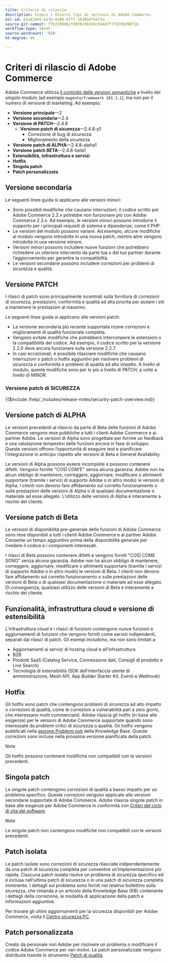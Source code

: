 ```yaml
---
title: Criterio di rilascio
description: Scopri i diversi tipi di versioni di Adobe Commerce.
exl-id: 61a83de6-6a7b-4a88-8fff-1638b4fe472a
source-git-commit: f7b22089bcf88f6c881b0cbd4d7f77d795d9071b
workflow-type: tm+mt
source-wordcount: '810'
ht-degree: 0%

---
```


# Criteri di rilascio di Adobe Commerce

Adobe Commerce utilizza [il controllo delle versioni semantiche](https://semver.org/) a livello del singolo modulo (ad esempio `magento/framework 101.1.1`), ma non per il numero di versione di marketing. Ad esempio:

- **Versione principale**—2
- **Versione secondaria**—2.4
- **Versione di PATCH**—2.4.8
   - **Versione patch di sicurezza**—2.4.8-p1
      - Correzione di bug di sicurezza
      - Miglioramento della sicurezza
- **Versione patch di ALPHA**—2.4.8-alpha1
- **Versione patch BETA**—2.4.8-beta1
- **Estensibilità, infrastruttura e servizi**
- **Hotfix**
- **Singola patch**
- **Patch personalizzata**

## Versione secondaria

Le seguenti linee guida si applicano alle versioni minori:

- Sono possibili modifiche che causano interruzioni; il codice scritto per Adobe Commerce 2.2.x potrebbe non funzionare più con Adobe Commerce 2.3.x. Ad esempio, le versioni minori possono introdurre il supporto per i principali requisiti di sistema e dipendenze, come il PHP.
- Le versioni del modulo possono variare. Ad esempio, alcune modifiche al modulo vengono introdotte in una nuova patch, mentre altre vengono introdotte in una versione minore.
- Versioni minori possono includere nuove funzioni che potrebbero richiedere un ulteriore intervento da parte tua o del tuo partner durante l’aggiornamento per garantire la compatibilità.
- Le versioni secondarie possono includere correzioni per problemi di sicurezza e qualità.

## Versione PATCH

I rilasci di patch sono principalmente incentrati sulla fornitura di correzioni di sicurezza, prestazioni, conformità e qualità ad alta priorità per aiutare i siti a mantenere le prestazioni al massimo.

Le seguenti linee guida si applicano alle versioni patch:

- La versione secondaria più recente supportata riceve correzioni e miglioramenti di qualità funzionale completa.
- Vengono evitate modifiche che potrebbero interrompere le estensioni o la compatibilità del codice. Ad esempio, il codice scritto per la versione 2.2.0 deve ancora funzionare sulla versione 2.2.7.
- In casi eccezionali, è possibile rilasciare modifiche che causano interruzioni o patch o hotfix aggiuntivi per risolvere problemi di sicurezza o conformità e problemi di qualità ad alto impatto. A livello di modulo, queste modifiche sono per lo più a livello di PATCH; a volte a livello di MINOR.

### Versione patch di SICUREZZA

{{$include /help/_includes/release-notes/security-patch-overview.md}}

## Versione patch di ALPHA

Le versioni precedenti al rilascio da parte di Beta delle funzioni di Adobe Commerce vengono rese pubbliche a tutti i clienti Adobe Commerce e ai partner Adobe. Le versioni di Alpha sono progettate per fornire un feedback e una valutazione tempestivi delle funzioni ancora in fase di sviluppo. Queste versioni offrono l’opportunità di eseguire test e pianificare l’integrazione in anticipo rispetto alle versioni di Beta e General Availability.

Le versioni di Alpha possono essere incomplete e possono contenere difetti. Vengono fornite &quot;COSÌ COM’È&quot; senza alcuna garanzia. Adobe non ha alcun obbligo di mantenere, correggere, aggiornare, modificare o altrimenti supportare (tramite i servizi di supporto Adobe o in altro modo) le versioni di Alpha. I clienti non devono fare affidamento sul corretto funzionamento o sulle prestazioni delle versioni di Alpha o di qualsiasi documentazione o materiale ad esse allegato. L’utilizzo delle versioni di Alpha è interamente a rischio del cliente.

## Versione patch di Beta

Le versioni di disponibilità pre-generale delle funzioni di Adobe Commerce sono rese disponibili a tutti i clienti Adobe Commerce e ai partner Adobe. Consente un tempo aggiuntivo prima della disponibilità generale per rivedere il codice e i componenti interessati.

I rilasci di Beta possono contenere difetti e vengono forniti &quot;COSÌ COME SONO&quot; senza alcuna garanzia. Adobe non ha alcun obbligo di mantenere, correggere, aggiornare, modificare o altrimenti supportare (tramite i servizi di supporto Adobe o in altro modo) le versioni di Beta. I clienti non devono fare affidamento sul corretto funzionamento o sulle prestazioni delle versioni di Beta o di qualsiasi documentazione o materiale ad esse allegato. Di conseguenza, qualsiasi utilizzo delle versioni di Beta è interamente a rischio del cliente.

## Funzionalità, infrastruttura cloud e versione di estensibilità

L’infrastruttura cloud e i rilasci di funzioni contengono nuove funzioni e aggiornamenti di funzioni che vengono forniti come servizi indipendenti, separati dai rilasci di patch. Gli esempi includono, ma non sono limitati a:

- Aggiornamenti ai servizi di hosting cloud e all’infrastruttura
- B2B
- Prodotti SaaS (Catalog Service, Connessione dati, Consigli di prodotto e Live Search)
- Tecnologia di estensibilità (SDK dell’interfaccia utente di amministrazione, Mesh API, App Builder Starter Kit, Eventi e Webhook)

## Hotfix

Gli hotfix sono patch che contengono problemi di sicurezza ad alto impatto o correzioni di qualità, come le correzioni a vulnerabilità pari a zero giorni, che interessano molti commercianti. Adobe rilascia gli hotfix (in base alle esigenze) per le versioni di Adobe Commerce supportate quando sono interessate da problemi critici di sicurezza o qualità. Gli hotfix vengono pubblicati nella [sezione Problemi noti](https://support.magento.com/hc/en-us/sections/360003869892-Known-issues-patches-attached-) della Knowledge Base. Queste correzioni sono incluse nella prossima versione pianificata della patch.

>[!NOTE]
>
>Gli hotfix possono contenere modifiche non compatibili con le versioni precedenti.

## Singola patch

Le singole patch contengono correzioni di qualità a basso impatto per un problema specifico. Queste correzioni vengono applicate alle versioni secondarie supportate di Adobe Commerce. Adobe rilascia singole patch in base alle esigenze per Adobe Commerce in conformità con [Criteri del ciclo di vita del software](https://www.adobe.com/content/dam/cc/en/legal/terms/enterprise/pdfs/Adobe-Commerce-Software-Lifecycle-Policy.pdf).

>[!NOTE]
>
>Le singole patch non contengono modifiche non compatibili con le versioni precedenti.

## Patch isolata

Le patch isolate sono correzioni di sicurezza rilasciate indipendentemente da una patch di sicurezza completa per consentire un’implementazione più rapida. Ciascuna patch isolata risolve un problema di sicurezza specifico ed è inclusa nell&#39;ultima patch di sicurezza o in una patch di sicurezza completa imminente. I dettagli sul problema sono forniti nel relativo bollettino sulla sicurezza, che rimanda a un articolo della Knowledge Base (KB) contenente i dettagli della correzione, le modalità di applicazione della patch e informazioni aggiuntive.

Per trovare gli ultimi aggiornamenti per la sicurezza disponibili per Adobe Commerce, visita il [Centro sicurezza PC](https://helpx.adobe.com/security/products/magento.html).

## Patch personalizzata

Creato da personale non Adobe per risolvere un problema o modificare il codice Adobe Commerce per vari motivi. Le patch personalizzate vengono distribuite tramite lo strumento [Patch di qualità](https://experienceleague.adobe.com/en/docs/commerce-operations/tools/quality-patches-tool/usage).

